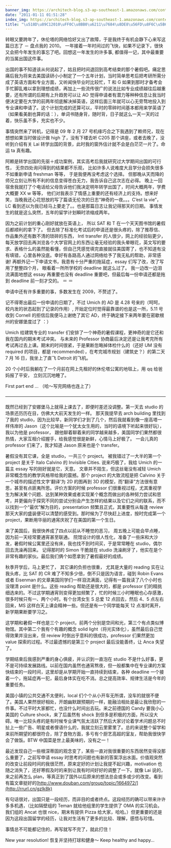 ```yaml
---
banner_img: https://architech-blog.s3-ap-southeast-1.amazonaws.com/content/images/uploads/2011/01/p_large_ucoD_61ea0006de235c42.jpeg
date: "2011-01-11 01:51:28"
index_img: https://architech-blog.s3-ap-southeast-1.amazonaws.com/content/images/uploads/2011/01/p_large_ucoD_61ea0006de235c42.jpeg
title: "\u518D\u89C12010\uFF0C\u8BB0\u6211\u7684\u8DE8\u56FD\u8F6C\u5B66"
---
```


转眼又要跨年了，休伦塔的网络恰好又出了故障，于是我终于有机会静下心来写这篇日志了 － 盘点我的 2010。 一年接着一年时间过的飞快，如果不记录下，很快又会把今年发生的事忘了吧。回想这一年发生的许多事, 都值得一记，其中最重要的当属出国这件事。

出国的事不知道该从何说起了，姑且把时间退回到高考结束的那个暑假吧。痛定思痛后我为将来去美国读研小小制定了一个五年计划，当时简单思考后把考研所需分成了英语方面和专业方面，又听闻快毕业时比较忙，T 和 G 如果到那时才备考会手忙脚乱难以拿到理想成绩，再加上一些流传很广的说法比如专业成绩越往后越重要，还有所谓的后期有上升趋势可以让 AO 觉得申请者有潜力等种种信息让我当时便决定要在大学的前两年彻底解决掉英语，这样后面三年就可以心无旁骛地投入到专业课和申请了。这个计划完成的还算可以，平时的零碎时间基本都用来学英语了（如果看美剧也算的话：），单词书随身背，随时背，日子就这么一天一天的过着，快乐虽不多，充实也不少。

事情突然来了转机，记得是 09 年 2 月 27 号机缘巧合之下我遇到了赖师兄，现在想想如果当时做设计做 high 了，没有下楼去听 C205 那个讲座，或者去晚了，没听到介绍有关 Lai 转学出国的背景，此时我的窗外估计就不会是白茫茫一片了。命运 ta 真有趣。

阿赖是转学出国的先驱＋成功案例，其实高考后我就研究过大学期间出国的可行性， 无奈四处询问得到的结果都不乐观， 比如许多人说难度大且学分会损失很多不如重新申请 freshman 等等， 于是我便再没考虑这个选择。 但那晚从天而降的师兄立刻让所有不利的信息变得苍白无力，我告诉自己这次志在必得。 晚上一回宿舍我就打了个电话给父母告诉他们我决定明年转学出国了，时间大概两年，学费大概要 XX w 等等， 他们对我表示了情感上重要的还有经济上的支持。想来好笑，当晚我还心花怒放的写了篇语无伦次的日志“神奇的一夜。。。C’est la vie”，LC 看到还以为我已经马上要走了。。也是那篇日志让我记得那天的日期。 事情发生的就是这么突然，五年的留学计划瞬时浓缩成两年。

因为之前计划的重心刚好就放在英语上， 所以 SAT 和 T 在一个天天图书馆的暑假后都顺利的拿下了。 但去除了标准化考试后的申请还是很头疼的，除了推荐信、作品集外还有数不清的琐碎的东西， Intl transfer 的人很少，网上的经验贴更少，每天放学回去再浏览各个大学官网上的东西让毫无经验的我头晕眼花，英文写的要求、表格什么的虽然能看懂，但自己凭感觉填完直接就往美国寄了，也不知道有没有填错，心里各种没底。幸好有各路高人通过网络给予了我无私的帮助，非常感谢! 再额外记一下申请文书，我患有十分严重的拖延症，essay 们写了改，改了写用了整整四个月， 眼看着一所所学校的 deadline 就这么过了。 我一边改一边泪流满面地想这 essay 再重要也没有 deadline 重要吧，但最后每一份申请还都是拖到 deadline 前一刻才交的。 ＝ ＝

申请中还有许多重要的事，多数发生在 2009，不赘述了。

记不得寄出最后一份申请的日期了，不过 Umich 的 AD 是 4.28 号来的（呵呵，校内发的状态起到了记录的作用）, 开始定位时觉得最靠谱的也是这一所，5.11 号收到 Cornell 的拒信后我便马上谢绝了其它 AD，终于确定接下来两年要在密歇根州的安娜堡度过了 ：）

Umich 给建筑专业的 transfer 们安排了一个神奇的暑假课程，更神奇的是它还和我在国内的期末考试冲突。 与未来的 Professor 协商最后决定还是让我考完所有考试再过去上课。期末的时间很紧，于是果断忽略掉体检什么的（还好 UM 没有 required 的项目，都是 recommended），在考完城市规划（建筑史？）的第二天 7 月 16 日，我坐上了直飞 Detroit 的飞机。

20 个小时后我躺在了一个月前在网上先租好的休伦塔公寓的地毯上，用 qq 给爸妈报了平安， 立刻沉沉地睡了。

First part end … （哈～写完网络也连上了）

————————————————————————————————————

既然已经到了安娜堡马上就得上课去了，即便时差还没调整。第一天去 studio 的场景还历历在目，仿佛大大前天发生的一样。 那天我提早去 arch building 里找到了我的 studio，因为比较早，新同学们才到了几个，然后我就看到像一座高塔一样伟岸的 Jason（这个比喻是一个犹太女生用的，当时的语境下听起来很好玩）， 我以为他是 professor， 跟他聊着聊着来的同学越来越多，美国同学们果然都很热情，大家互相介绍握手，给我感觉很是新鲜，心情马上好极了。 一会儿真的 professor 们来了，我才知道 Jason 原来也是个 transfer。

暑假没有其它课，全是 studio，一共三个 project。 被我错过了一大半的第一个 project 是关于 Italo Calvino 的 Invisible Cities. 说来巧极了，我给 Umich 的一篇主 essay 写的刚好就是它，天意。 文章并不陌生，但这丝毫没有减轻 Umich 非常概念性的教学风格带给我的震撼。那个 project 的大致流程是把 Calvino 关于一个城市的描述性文字‘翻译’为 2D 的图再到 3D 的模型，而“翻译”方法很有意思，甚至有点匪夷所思。评价方案的时候 professor 们很重视过程，尤其重视学生为解决某个问题、达到某种效果或者实现某个概念而做出的各种努力尝试和思考，并更偏向于探究不同的尝试分别会产生怎样的结果以及它们之间的联系，而不以找到一个“最优”解为目的，presentation 频繁且正式，其重要性从每逢 review 那天大家的盛装便可以清楚的感受到。那时候为了尽快赶上进度，按时完成第一个 project，果断用华丽的通宵庆祝了在美国的第一个生日。

来了美国后，我很快养成了四点以前从不睡觉的恶习， 周五晚上可能会早点睡，因为前一天经常要通宵甚至联通。 院馆设计的很人性化，准备了一些床和大沙发，暑假时候公寓里还没有床，我也找不到时间买，于是常常睡在 studio，偶尔回去洗澡再回来。 记得那时的 Simon 干脆就在 studio 洗澡刷牙了，他实在是个非常有趣的家伙。最后我们俩个如愿拿到了暑假最好的成绩。

秋季开学后，马上更忙了， 其它课的负担也很重， 尤其是大量的 reading 实在让我头疼，比 SAT 的 CR 难了不知多少倍，倒不只是因为语言，碰到 Robin Evans 或者 Eisenman 的文章美国同学们一样泪流满面，记得有一篇我读了八个小时也没理清 point 是什么。这些 reading 帮助还是很大的，都是 professor 们的精挑细选来的。不过这学期通宵则变得更加频繁了，忙的时候三小时睡眠也心存感激，很多时候只有一、两个小时。有个台湾女生 S 总爱 12 点回去，然后 4、5 点左右回来，MS 这样白天上课会精神一些。但还是有一个同学能每天 12 点准时离开，新学期果断要学习之。

这学期和暑假一样也是三个 project，前两个分别是空间和光，第三个有点类似博物馆。其中第二个我有个有趣的概念 solid light（将光实体化），虽然最后自己觉得效果并没出来，但 review 时倒出乎意料的很成功，professor 们果然更加 value 探索的过程。不过最遗憾的是第三个 project 最后没能善终，让 Anca 失望了。

学期结束后我感到严重的身心俱疲，并认识到一直泡在 studio 不是什么好事，更不是可持续发展路线。以前在国内虽然也通宵熬夜，但一般都集中在专业课的方案快结束的一段时间，这里却是从学期开始一直持续到结束，各种 deadline 一个接着一个，拖延症再一犯，最后身体实在吃不消。总之提高效率、规律生活是今年的重要任务。

美国小镇的公共交通不太便利，local 们个个从小开车无所谓，没车的就很不便了。美国人果然很好相处，开朗幽默跟预期的一样，能融洽相处是最让我欣慰的一件事。不过平时大家都忙，也没什么时间出去玩。来之前德国的 Candy 要我小心美国的 Culture shock，来了后虽然有 shock 到但多是积极的方面，所以没大碍。唯一比较头疼的是有时候专业课气氛太活跃了然后大家讨论着学术问题总不时扯上一些广告、明星或者俚语什么的，我就立刻云里雾里了。总的来说整个留学和来前所期望的都很符合，除了食物方面，多亏有个厨艺高超的室友，帮助我很快学会了做饭。BTW 中国菜是世上最美味的，没有之一！

最近发现自己一些根深蒂固的观念变了，某些一直对我很重要的东西居然变得没那么重要了，之前写申请 essay 时思考的问题也有新的答案浮出水面。价值观突然的改变让前段时间的我很茫然，原来定好的计划让我提不起兴趣，motivation 也随之消失了，还好寒假及时的来到让我有时间好好的调整了一下。就像 Lai 说的，来之前再怎么 plan，等真正到了国外以后原来的想法总会或多或少的改变。看到有篇文章挺好的[http://www.douban.com/group/topic/1664972/](http://rrurl.cn/gzlk8k)

有句话很对，出国只是一段经历，而非目的或者终点。这段经历的确可以带来许许多多机遇，（比如隔壁组的 Teman 就给他组里的学生提供了 OMA 的实习机会。我们组的 Ancat 也很 nice，期末有提供 Pizza 给大家，哈哈。）但更重要的还是因为这段出国留学的经历，让我对生活有了更多的比较、理解，感悟与珍惜。

事情总不可能都记住的，再写就写不完了，就此打住！

New year resolution! 恢复并坚持打球和健身～ Keep healthy and happy…

<div></div>
